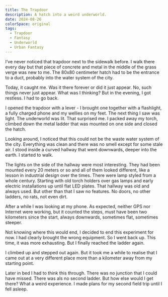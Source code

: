```yaml
---
title: The Trapdoor
description: A hatch into a weird underworld.
date: 2024-08-26
colorSpace: original
tags:
  - Trapdoor
  - Fantasy
  - Underworld
  - Urban Fantasy
---
```


I’ve never noticed that trapdoor next to the sidewalk before. I walk there every
day but that piece of concrete and metal in the middle of the grass verge was
new to me. The 80x80 centimeter hatch had to be the entrance to a duct, probably
into the water system of the city.

Today, it caught me. Was it there forever or did it just appear. No, such things
never just appear. What was I thinking? But in the evening, I got restless. I
had to go back.

I opened the trapdoor with a lever - I brought one together with a flashlight, a
fully charged phone and my wellies on my feet. The next thing I saw was light.
The underworld was lit. That surprised me. I packed away my torch, climbed down
the metal ladder that was mounted on one side and closed the hatch.

Looking around, I noticed that this could not be the waste water system of the
city. Everything was clean and there was no smell except for some stale air. I
stood inside a curved hallway that went downwards, deeper into the earth. I
started to walk.

The lights on the side of the hallway were most interesting. They had been
mounted every 20 meters or so and all of them looked different, like a lesson in
industrial design over the times. There were lamp styled from a whole century.
Starting with old torch holders over gas lamps and early electric installations
up until flat LED plates. That hallway was old and always used. But other than
that I saw no features. No doors, no other ladders, no rats, not even dirt.

After a while I was looking at my phone. As expected, neither GPS nor Internet
were working, but it counted the steps, must have been two kilometers since the
start, always downwards, sometimes flat, sometimes steeper.

Not knowing where this would end, I decided to end this experiment for now. I
had clearly brought the wrong equipment. So I went back up. This time, it was
more exhausting. But I finally reached the ladder again.

I climbed up and stepped out again. But it took me a while to realise that I
came out at a very different place more than a kilometer away from my starting
point.

Later in bed I had to think this through. There was no junction that I could
have missed. There was als no second ladder. But how else would I get there?
What a weird experience. I made plans for my second field trip until I fell
asleep.
